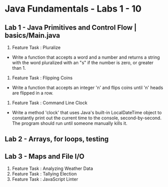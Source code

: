 # Java Fundamentals - Labs 1 - 10

## Lab 1 - Java Primitives and Control Flow | basics/Main.java

1. Feature Task : Pluralize
  - Write a function that accepts a word and a number and returns a string with the word pluralized with an "s" if the number is zero, or greater than 1.
1. Feature Task : Flipping Coins
  - Write a function that accepts an integer 'n' and flips coins until 'n' heads are flipped in a row.
1. Feature Task : Command Line Clock 
  - Write a method 'clock' that uses Java's built-in LocalDateTime object to constantly print out the current time to the console, second-by-second. The program should run until someone manually kills it. 

## Lab 2 - Arrays, for loops, testing

## Lab 3 - Maps and File I/O

1. Feature Task : Analyzing Weather Data
1. Feature Task : Tallying Election
1. Feature Task : JavaScript Linter
